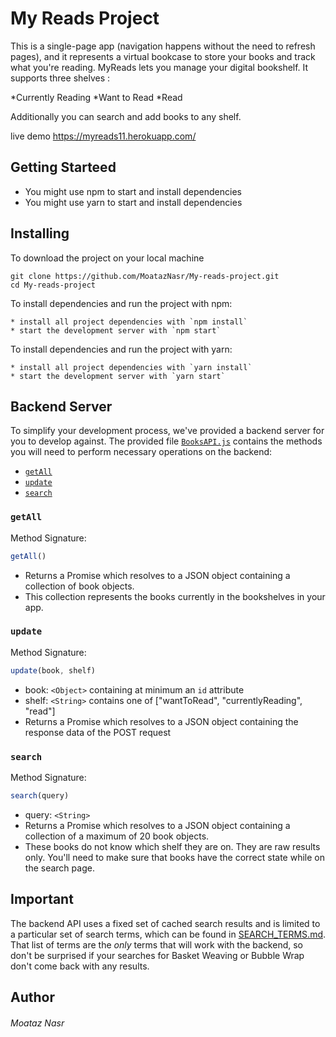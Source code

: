 # My Reads Project

This is a single-page app (navigation happens without the need to refresh pages), and it represents a virtual bookcase to store your books and track what you're reading. MyReads lets you manage your digital bookshelf. It supports three shelves :

*Currently Reading
*Want to Read
*Read

Additionally you can search and add books to any shelf.

live demo https://myreads11.herokuapp.com/

## Getting Starteed

* You might use npm to start and install dependencies 
* You might use yarn to start and install dependencies 
## Installing

To download the project  on your local machine

```
git clone https://github.com/MoatazNasr/My-reads-project.git
cd My-reads-project 

```

To install dependencies and run the project with npm:

```
* install all project dependencies with `npm install`
* start the development server with `npm start`

```
To install dependencies and run the project with yarn:

```
* install all project dependencies with `yarn install`
* start the development server with `yarn start`

```

## Backend Server

To simplify your development process, we've provided a backend server for you to develop against. The provided file [`BooksAPI.js`](src/BooksAPI.js) contains the methods you will need to perform necessary operations on the backend:

* [`getAll`](#getall)
* [`update`](#update)
* [`search`](#search)

### `getAll`

Method Signature:

```js
getAll()
```

* Returns a Promise which resolves to a JSON object containing a collection of book objects.
* This collection represents the books currently in the bookshelves in your app.

### `update`

Method Signature:

```js
update(book, shelf)
```

* book: `<Object>` containing at minimum an `id` attribute
* shelf: `<String>` contains one of ["wantToRead", "currentlyReading", "read"]  
* Returns a Promise which resolves to a JSON object containing the response data of the POST request

### `search`

Method Signature:

```js
search(query)
```

* query: `<String>`
* Returns a Promise which resolves to a JSON object containing a collection of a maximum of 20 book objects.
* These books do not know which shelf they are on. They are raw results only. You'll need to make sure that books have the correct state while on the search page.

## Important
The backend API uses a fixed set of cached search results and is limited to a particular set of search terms, which can be found in [SEARCH_TERMS.md](SEARCH_TERMS.md). That list of terms are the _only_ terms that will work with the backend, so don't be surprised if your searches for Basket Weaving or Bubble Wrap don't come back with any results.


## Author

###### Moataz Nasr
